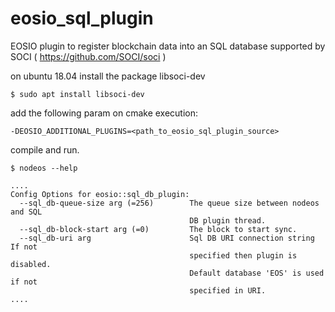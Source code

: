 # eosio_sql_plugin

EOSIO plugin to register blockchain data into an SQL database supported by SOCI ( https://github.com/SOCI/soci )

on ubuntu 18.04 install the package libsoci-dev
```
$ sudo apt install libsoci-dev
```
add the following param on cmake execution:
```
-DEOSIO_ADDITIONAL_PLUGINS=<path_to_eosio_sql_plugin_source>
```
compile and run.
```
$ nodeos --help

....
Config Options for eosio::sql_db_plugin:
  --sql_db-queue-size arg (=256)        The queue size between nodeos and SQL 
                                        DB plugin thread.
  --sql_db-block-start arg (=0)         The block to start sync.
  --sql_db-uri arg                      Sql DB URI connection string If not 
                                        specified then plugin is disabled. 
                                        Default database 'EOS' is used if not 
                                        specified in URI.
....
```

